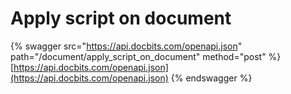 # Apply script on document

{% swagger src="https://api.docbits.com/openapi.json" path="/document/apply_script_on_document" method="post" %}
[https://api.docbits.com/openapi.json](https://api.docbits.com/openapi.json)
{% endswagger %}
